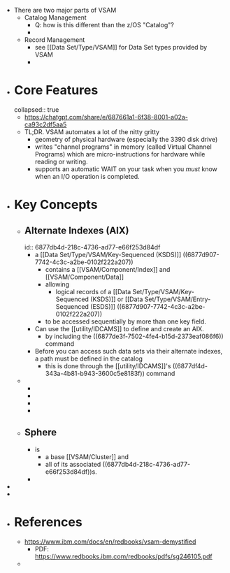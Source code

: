 - There are two major parts of VSAM
	- Catalog Management
		- Q: how is this different than the z/OS "Catalog"?
		-
	- Record Management
		- see [[Data Set/Type/VSAM]] for Data Set types provided by VSAM
		-
- # Core Features
  collapsed:: true
	- https://chatgpt.com/share/e/687661a1-6f38-8001-a02a-ca93c2df5aa5
	- TL;DR. VSAM automates a lot of the nitty gritty
		- geometry of physical hardware (especially the 3390 disk drive)
		- writes "channel programs" in memory (called Virtual Channel Programs) which are micro-instructions for hardware while reading or writing.
		- supports an automatic WAIT on your task when you _must_ know when an I/O operation is completed.
- # Key Concepts
	- ## Alternate Indexes (AIX)
	  id:: 6877db4d-218c-4736-ad77-e66f253d84df
		- a [[Data Set/Type/VSAM/Key-Sequenced (KSDS)]] ((6877d907-7742-4c3c-a2be-0102f222a207))
			- contains a  [[VSAM/Component/Index]] and [[VSAM/Component/Data]]
			- allowing
				- logical records of a [[Data Set/Type/VSAM/Key-Sequenced (KSDS)]] or [[Data Set/Type/VSAM/Entry-Sequenced (ESDS)]] ((6877d907-7742-4c3c-a2be-0102f222a207))
			- to be accessed sequentially by more than one key field.
		- Can use the [[utility/IDCAMS]] to define and create an AIX.
			- by including the ((6877de3f-7502-4fe4-b15d-2373eaf086f6)) command
		- Before you can access such data sets via their alternate indexes, a path must be defined in the catalog
			- this is done through the [[utility/IDCAMS]]'s ((6877df4d-343a-4b81-b943-3600c5e8183f)) command
	-
		-
		-
		-
		-
	- ## Sphere
		- is
			- a base [[VSAM/Cluster]]  and
			- all of its associated ((6877db4d-218c-4736-ad77-e66f253d84df))s.
		-
-
-
- # References
	- https://www.ibm.com/docs/en/redbooks/vsam-demystified
		- PDF: https://www.redbooks.ibm.com/redbooks/pdfs/sg246105.pdf
	-